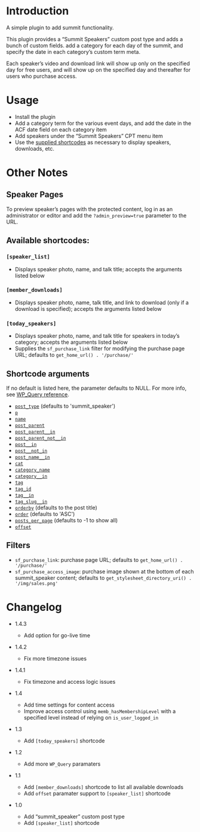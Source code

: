 # Introduction

A simple plugin to add summit functionality.

This plugin provides a “Summit Speakers” custom post type and adds a bunch of custom fields. add a category for each day of the summit, and specify the date in each category’s custom term meta.

Each speaker’s video and download link will show up only on the specified day for free users, and will show up on the specified day and thereafter for users who purchase access.

# Usage

- Install the plugin
- Add a category term for the various event days, and add the date in the ACF date field on each category item
- Add speakers under the “Summit Speakers” CPT menu item
- Use the [supplied shortcodes](#available-shortcodes) as necessary to display speakers, downloads, etc.

# Other Notes

## Speaker Pages

To preview speaker’s pages with the protected content, log in as an administrator or editor and add the `?admin_preview=true` parameter to the URL.

## Available shortcodes:

### `[speaker_list]`

- Displays speaker photo, name, and talk title; accepts the arguments listed below

### `[member_downloads]`

- Displays speaker photo, name, talk title, and link to download (only if a download is specified); accepts the arguments listed below

### `[today_speakers]`

- Displays speaker photo, name, and talk title for speakers in today’s category; accepts the arguments listed below
- Supplies the `sf_purchase_link` filter for modifying the purchase page URL; defaults to `get_home_url() . '/purchase/'`

## Shortcode arguments

If no default is listed here, the parameter defaults to NULL. For more info, see [WP_Query reference](https://developer.wordpress.org/reference/classes/wp_query/).

- [`post_type`](https://developer.wordpress.org/reference/classes/wp_query/#post-type-parameters) (defaults to 'summit_speaker')
- [`p`](https://developer.wordpress.org/reference/classes/wp_query/#post-page-parameters)
- [`name`](https://developer.wordpress.org/reference/classes/wp_query/#post-page-parameters)
- [`post_parent`](https://developer.wordpress.org/reference/classes/wp_query/#post-page-parameters)
- [`post_parent__in`](https://developer.wordpress.org/reference/classes/wp_query/#post-page-parameters)
- [`post_parent_not__in`](https://developer.wordpress.org/reference/classes/wp_query/#post-page-parameters)
- [`post__in`](https://developer.wordpress.org/reference/classes/wp_query/#post-page-parameters)
- [`post__not_in`](https://developer.wordpress.org/reference/classes/wp_query/#post-page-parameters)
- [`post_name__in`](https://developer.wordpress.org/reference/classes/wp_query/#post-page-parameters)
- [`cat`](https://developer.wordpress.org/reference/classes/wp_query/#category-parameters)
- [`category_name`](https://developer.wordpress.org/reference/classes/wp_query/#category-parameters)
- [`category__in`](https://developer.wordpress.org/reference/classes/wp_query/#category-parameters)
- [`tag`](https://developer.wordpress.org/reference/classes/wp_query/#tag-parameters)
- [`tag_id`](https://developer.wordpress.org/reference/classes/wp_query/#tag-parameters)
- [`tag__in`](https://developer.wordpress.org/reference/classes/wp_query/#tag-parameters)
- [`tag_slug__in`](https://developer.wordpress.org/reference/classes/wp_query/#tag-parameters)
- [`orderby`](https://developer.wordpress.org/reference/classes/wp_query/#order-orderby-parameters) (defaults to the post title)
- [`order`](https://developer.wordpress.org/reference/classes/wp_query/#order-orderby-parameters) (defaults to 'ASC')
- [`posts_per_page`](https://developer.wordpress.org/reference/classes/wp_query/#pagination-parameters) (defaults to -1 to show all)
- [`offset`](https://developer.wordpress.org/reference/classes/wp_query/#pagination-parameters)


## Filters

- `sf_purchase_link`: purchase page URL; defaults to `get_home_url() . '/purchase/'`
- `sf_purchase_access_image`: purchase image shown at the bottom of each summit_speaker content; defaults to `get_stylesheet_directory_uri() . '/img/sales.png'`


# Changelog

- 1.4.3
    - Add option for go-live time

- 1.4.2
    - Fix more timezone issues

- 1.4.1
    - Fix timezone and access logic issues

- 1.4
    - Add time settings for content access
    - Improve access control using `memb_hasMembershipLevel` with a specified level instead of relying on `is_user_logged_in`

- 1.3
    - Add `[today_speakers]` shortcode

- 1.2
    - Add more `WP_Query` paramaters

- 1.1
    - Add `[member_downloads]` shortcode to list all available downloads
    - Add `offset` paramater support to `[speaker_list]` shortcode

- 1.0
    - Add “summit_speaker” custom post type
    - Add `[speaker_list]` shortcode
